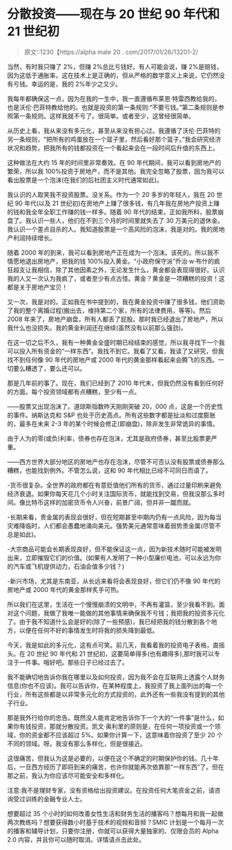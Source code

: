 # 分散投资——现在与 20 世纪 90 年代和 21 世纪初

> 原文::1230【https://alpha male 20 . com/2017/01/26/13201-2/

当然，有时我只赚了 2%，但赚 2%总比亏钱好。有人可能会说，赚 2%是赔钱，因为这低于通胀率。这在技术上是正确的，但从严格的数学意义上来说，它仍然没有亏钱。幸运的是，我的 2%年少之又少。

我每年都确保这一点，因为在我的一生中，我一直遵循布莱恩·特雷西教给我的，也是沃伦·巴菲特教给他的。也就是投资的第一条规则:“不要亏钱。”第二条规则是参照第一条规则。这样我就不亏了。很简单。或者至少，这曾经很简单。

从历史上看，我从来没有多元化，甚至从来没有担心过。我遵循了沃伦·巴菲特的另一条规则，“把所有的鸡蛋放在一个篮子里，然后看好那个篮子。”我会研究经济状况和趋势，把我所有的钱都投资在一个看起来会在一段时间后升值的东西上。

这种做法在大约 15 年的时间里非常奏效。在 90 年代期间，我可以看到房地产的繁荣，所以我 100%投资于房地产，而不是其他。我完全忽略了股票，因为我可以看出股票是一个泡沫(在我们的后社团主义时代通常如此)。

我认识的人取笑我不投资股票。没关系。作为一个 20 多岁的年轻人，我在 20 世纪 90 年代(以及 21 世纪初)在房地产上赚了很多钱，有几年我在房地产投资上赚的钱和我全年全职工作赚的钱一样多。随着 90 年代的结束，正如我所料，股票崩盘了。我认识一些人，他们在不到三个月的时间里就失去了 30 万美元的退休金。我认识一个差点自杀的人。我知道股票是一个高风险的泡沫，我是对的。我的房地产利润持续增长。

随着 2000 年的到来，我可以看到房地产正在成为一个泡沫。该死的。所以我不情愿地退出房地产，把我的钱 100%投入黄金。“小政府保守派”乔治·w·布什的疯狂超支让我相信，除了其他因素之外，无论发生什么，黄金都会表现得很好。认识我的人又一次认为我疯了，或者至少有点古怪。黄金？黄金是一项糟糕的投资！这都是关于房地产宝贝！

又一次，我是对的。正如我在书中提到的，我在黄金投资中赚了很多钱，他们资助了我的整个离婚过程(搬出去，维持第二个家，所有的法律费用，等等)。然后 2008 年来了，房地产崩盘，所有人都丢了屁股。那时我已经退出了房地产，所以我什么也没损失。我的黄金利润还在继续(虽然没有以前那么强劲)。

在这一切之后不久，我有一种黄金全盛时期已经结束的感觉，所以我寻找下一个我可以投入所有资金的“一样东西”。我找不到它。我看了又看，我读了又研究，但我找不到任何像 90 年代的房地产或 2000 年代的黄金那样看起来会腾飞的东西。一切要么糟透了，要么还可以。

那是几年前的事了。现在，我们已经到了 2010 年代末，但我仍然没有看到任何好的方面。每个投资领域都有点糟糕，至少有一点。

——股票又出现泡沫了。道琼斯指数昨天刚刚突破 20，000 点，这是一个历史性的事件。纳斯达克和 S&P 也处于历史高点。所有这些数字都是扯淡和过度膨胀的，最多在未来 2-3 年的某个时候会修正(即崩盘)，除非发生非常诡异的事情。

由于人为的零(或负)利率，债券也存在泡沫，尤其是政府债券，甚至比股票更严重。

——西方世界大部分地区的房地产也存在泡沫，尽管不可否认没有股票或债券那么糟糕，也能找到例外。不管怎么说，这和 90 年代相比已经不可同日而语了。

-货币很复杂。全世界的政府都在有意贬值他们所有的货币，通过过量印刷来避免经济衰退。如果你每天花几个小时关注国际货币，就能找到交易，但我没那么多时间。像比特币这样的加密货币令人兴奋，前景广阔，但并非一蹴而就。

-长期来看，贵金属的表现会很好，但在短期甚至中期内仍有一点风险，因为每当灾难降临时，人们都会愚蠢地涌向美元。强势美元通常意味着弱势贵金属(尽管不总是如此)。

-大宗商品可能会长期表现良好，但不能保证这一点，因为新技术随时可能被发明出来，立即摧毁它们的价值。(如果有人发明了一种小型廉价电池，可以永远为你的汽车或飞机提供动力，石油会值多少钱？)

-新兴市场，尤其是东南亚，从长远来看将会表现良好，但它们仍不像 90 年代的房地产或 2000 年代的黄金那样炙手可热。

所以我们在这里，生活在一个慢慢崩溃的文明中，不再有灌篮，至少我看不到。面对这个问题，我做了我唯一能做的其他事情来确保我不亏钱；我把我的投资多元化了。由于我不知道什么会是好的(除了一些预感)，我已经把我的钱分散到各个地方，以便在任何不好的事情发生时将我的损失降到最低。

今天，我是如此的多元化，这有点可笑。前几天，我看着我的投资电子表格，直摇头。在 20 世纪 90 年代和 21 世纪初，这要简单得多(也有趣得多),那时我可以专注于一件事。哦好吧。那些日子已经过去了。

我不能确切地告诉你我在哪里以及如何投资，因为我不会在互联网上透露个人财务信息(你也不应该)。我可以告诉你，在某种程度上，我投资了我上面列出的每一个行业，所有这些都是以非常多元化的方式投资的，此外还有一些我没有提到的其他子行业。

那是我外行给你的忠告。既然没人能肯定地告诉你下一个大的“一件事”是什么，如果你有钱投资，那就分散投资。凯文·奥利里的原则是，在任何一项投资或一个领域，你的资金都不应该超过 5%。如果你计算一下，这意味着你投资了至少 20 个不同的领域。呀。我没有那么多样化，但是很接近。

这很痛苦，但我认为这是必要的，以便在这个不确定的时期保护你的钱。几十年后，一旦西方经历了即将到来的痛苦，也许你就能再次依靠那“一样东西”了。但在那之前，我认为你应该尽可能安全和多样化。

注意:我不是理财专家，没有资格给出投资建议。在投资任何大笔资金之前，请咨询受过训练的金融专业人士。

想要超过 35 个小时的如何改善女性生活和财务生活的播客吗？想每月和我一起做两次教练吗？想要获得数小时基于技术的视频和音频？SMIC 计划是一个每月一次的播客和辅导计划，只要你注册，你就可以获得大量独家的、仅限会员的 Alpha 2.0 内容，并且你可以随时取消。详情请点击此处。